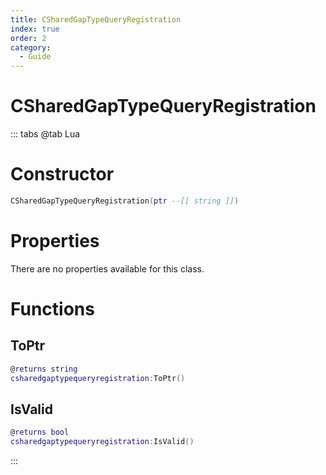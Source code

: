```yaml
---
title: CSharedGapTypeQueryRegistration
index: true
order: 2
category:
  - Guide
---
```


# CSharedGapTypeQueryRegistration

::: tabs
@tab Lua
# Constructor
```lua
CSharedGapTypeQueryRegistration(ptr --[[ string ]])
```
# Properties
There are no properties available for this class.
# Functions
## ToPtr
```lua
@returns string
csharedgaptypequeryregistration:ToPtr()
```
## IsValid
```lua
@returns bool
csharedgaptypequeryregistration:IsValid()
```

:::